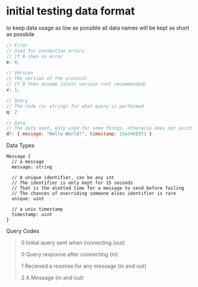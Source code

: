 # initial testing data format

to keep data usage as low as possible
all data names will be kept as short as possbile
```js
// Error
// Used for connection errors
// If 0 then no error
e: 0,

// Version
// The version of the protocol
// If 0 then assume latest version (not recommended)
v: 1,

// Query
// The code (or string) for what query is performed
q: 2

// Data
// The data sent, only used for some things, otherwise does not exist
d?: { message: "Hello World!", timestamp: 1543469371 }
```

Data Types
```stylus
Message {
  // a message
  message: string
  
  // A unique identifier, can be any int
  // The identifier is only kept for 15 seconds
  // That is the alotted time for a message to send before failing
  // The chances of overriding someone elses identifier is rare
  unique: uint
  
  // a unix timestamp
  timestamp: uint
}
```

Query Codes

> 0 Initial query sent when connecting  (out)
>
> 0 Query response after connecting (in)
>
> 1 Recieved a resonse for any message (in and out)
>
> 2 A Message (in and out)
